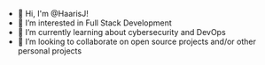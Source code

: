 - 👋 Hi, I'm @HaarisJ! 
- 🔭 I’m interested in Full Stack Development
- 🌱 I’m currently learning about cybersecurity and DevOps
- 👯 I’m looking to collaborate on open source projects and/or other personal projects


<!-- OLD (fifth year)
### Hi there! 👋

#### 🔭 I’m currently working on
- TuringTrader - A collaborative stock trading app for beginner traders (C++)
- Engineering Final Year Capstone Project - ECG Diagnosis using Machine Learning (MATLAB)
- A clean and simple platform for developers to track bugs and issues (MERN stack)
- My portfolio website

#### 🌱 I’m currently learning
- C++ application development in an Agile team
- The fundamentals of computer vision using OpenCV and Python (University course)
- MySQL
- How to master the coding interview

#### Soon I will be
- Working as a project manager for 2nd year engineering students' course projects

#### 👯 I’m looking to collaborate on
- A full stack web application that allows Rubik's Cube enthusiasts to speedcube in a multiplayer environment or platform

#### 🤔 I’m looking for help with
- Learning how to contribute to open source projects
- Finding an open source project I'd like to contribute to

#### 💬 Ask me about
- My journey in transitioning from an electrical engineer to a software developer

#### 📫 How to reach me:
- Email: haarisj1@gmail.com

#### ⚡ Fun fact:
- The fastest I ever speedsolved a Rubik's cube was in 8.53 seconds on June 26, 2020. 
-->


<!--
**HaarisJ/HaarisJ** is a ✨ _special_ ✨ repository because its `README.md` (this file) appears on your GitHub profile.

Here are some ideas to get you started:

- 🔭 I’m currently working on ...
- 🌱 I’m currently learning ...
- 👯 I’m looking to collaborate on ...
- 🤔 I’m looking for help with ...
- 💬 Ask me about ...
- 📫 How to reach me: ...
- 😄 Pronouns: ...
- ⚡ Fun fact: ...
-->
